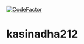 [![CodeFactor](https://www.codefactor.io/repository/github/kasinadh132/kasinadha212/badge)](https://www.codefactor.io/repository/github/kasinadh132/kasinadha212)
# kasinadha212
